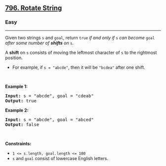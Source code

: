 <h2><a href="https://leetcode.com/problems/rotate-string/">796. Rotate String</a></h2><h3>Easy</h3><hr><div style="user-select: auto;"><p style="user-select: auto;">Given two strings <code style="user-select: auto;">s</code> and <code style="user-select: auto;">goal</code>, return <code style="user-select: auto;">true</code> <em style="user-select: auto;">if and only if</em> <code style="user-select: auto;">s</code> <em style="user-select: auto;">can become</em> <code style="user-select: auto;">goal</code> <em style="user-select: auto;">after some number of <strong style="user-select: auto;">shifts</strong> on</em> <code style="user-select: auto;">s</code>.</p>

<p style="user-select: auto;">A <strong style="user-select: auto;">shift</strong> on <code style="user-select: auto;">s</code> consists of moving the leftmost character of <code style="user-select: auto;">s</code> to the rightmost position.</p>

<ul style="user-select: auto;">
	<li style="user-select: auto;">For example, if <code style="user-select: auto;">s = "abcde"</code>, then it will be <code style="user-select: auto;">"bcdea"</code> after one shift.</li>
</ul>

<p style="user-select: auto;">&nbsp;</p>
<p style="user-select: auto;"><strong class="example" style="user-select: auto;">Example 1:</strong></p>
<pre style="user-select: auto;"><strong style="user-select: auto;">Input:</strong> s = "abcde", goal = "cdeab"
<strong style="user-select: auto;">Output:</strong> true
</pre><p style="user-select: auto;"><strong class="example" style="user-select: auto;">Example 2:</strong></p>
<pre style="user-select: auto;"><strong style="user-select: auto;">Input:</strong> s = "abcde", goal = "abced"
<strong style="user-select: auto;">Output:</strong> false
</pre>
<p style="user-select: auto;">&nbsp;</p>
<p style="user-select: auto;"><strong style="user-select: auto;">Constraints:</strong></p>

<ul style="user-select: auto;">
	<li style="user-select: auto;"><code style="user-select: auto;">1 &lt;= s.length, goal.length &lt;= 100</code></li>
	<li style="user-select: auto;"><code style="user-select: auto;">s</code> and <code style="user-select: auto;">goal</code> consist of lowercase English letters.</li>
</ul>
</div>